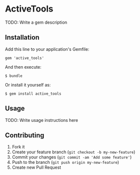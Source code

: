 # ActiveTools

TODO: Write a gem description

## Installation

Add this line to your application's Gemfile:

    gem 'active_tools'

And then execute:

    $ bundle

Or install it yourself as:

    $ gem install active_tools

## Usage

TODO: Write usage instructions here

## Contributing

1. Fork it
2. Create your feature branch (`git checkout -b my-new-feature`)
3. Commit your changes (`git commit -am 'Add some feature'`)
4. Push to the branch (`git push origin my-new-feature`)
5. Create new Pull Request
